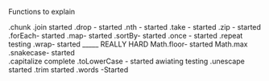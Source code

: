 

Functions to explain

.chunk
.join started 
.drop - started
.nth - started 
.take - started 
.zip - started 
.forEach- started
.map- started
.sortBy- started
.once - started 
.repeat testing
.wrap- started _____ REALLY HARD 
Math.floor- started 
Math.max 
.snakecase- started  
.capitalize complete
.toLowerCase - started awiating testing 
.unescape started
.trim started
.words -Started 
